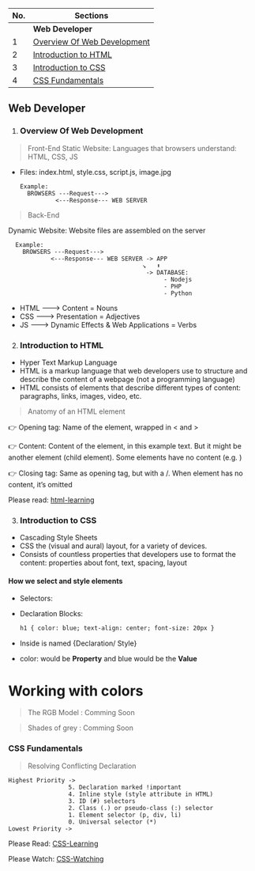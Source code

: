 | No. | Sections                                                    |
| --- | ----------------------------------------------------------- |
|     | **Web Developer**                                           |
| 1   | [Overview Of Web Development](#Overview-Of-Web-Development) |
| 2   | [Introduction to HTML](#Introduction-to-HTML)               |
| 3   | [Introduction to CSS](#Introduction-to-CSS)                 |
| 4   | [CSS Fundamentals](#CSS-Fundamentals)                       |

## Web Developer

1. ### Overview Of Web Development

> Front-End
> Static Website: Languages that browsers understand: HTML, CSS, JS

- Files: index.html, style.css, script.js, image.jpg

      Example:
        BROWSERS ---Request--->
                <---Response--- WEB SERVER

> Back-End

Dynamic Website: Website files are assembled on the server

      Example:
        BROWSERS ---Request--->
                <---Response--- WEB SERVER -> APP
                                          ↘️   ⬆️
                                           -> DATABASE:
                                                - Nodejs
                                                - PHP
                                                - Python

- HTML ---> Content = Nouns
- CSS ---> Presentation = Adjectives
- JS ---> Dynamic Effects & Web Applications = Verbs

2. ### Introduction to HTML

- Hyper Text Markup Language
- HTML is a markup language that web developers use to structure and describe the content of a webpage (not a programming language)
- HTML consists of elements that describe different types of content: paragraphs, links, images, video, etc.

> Anatomy of an HTML element

👉 Opening tag: Name of the element, wrapped in < and >

👉 Content: Content of the element, in this example text. But it might be another element (child element). Some elements have no content (e.g. <img>)

👉 Closing tag: Same as opening tag, but with a /. When element has no content, it’s omitted

Please read: [html-learning](https://developer.mozilla.org/en-US/docs/Learn/Getting_started_with_the_web/HTML_basics)

3. ### Introduction to CSS

- Cascading Style Sheets
- CSS the (visual and aural) layout, for a variety of devices.
- Consists of countless properties that developers use to format the content: properties about font, text, spacing, layout

#### How we select and style elements

- Selectors:

- Declaration Blocks:

  ```html
  h1 { color: blue; text-align: center; font-size: 20px }
  ```

- Inside is named {Declaration/ Style}
- color: would be **Property** and blue would be the **Value**

# Working with colors

> The RGB Model : Comming Soon

> Shades of grey : Comming Soon

### CSS Fundamentals

> Resolving Conflicting Declaration

    Highest Priority ->
                     5. Declaration marked !important
                     4. Inline style (style attribute in HTML)
                     3. ID (#) selectors
                     2. Class (.) or pseudo-class (:) selector
                     1. Element selector (p, div, li)
                     0. Universal selector (*)
    Lowest Priority ->

Please Read: [CSS-Learning](https://developer.mozilla.org/en-US/docs/Web/CSS)

Please Watch: [CSS-Watching](https://www.youtube.com/watch?v=JnTPd9G6hoY)
